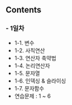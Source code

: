 ## Contents
### - 1일차
- 1-1. 변수
- 1-2. 사칙연산
- 1-3. 연산자 축약법
- 1-4. 논리연산자
- 1-5. 문자열
- 1-6. 인덱싱 & 슬라이싱
- 1-7. 문자함수
- 연습문제 : 1 ~ 6
